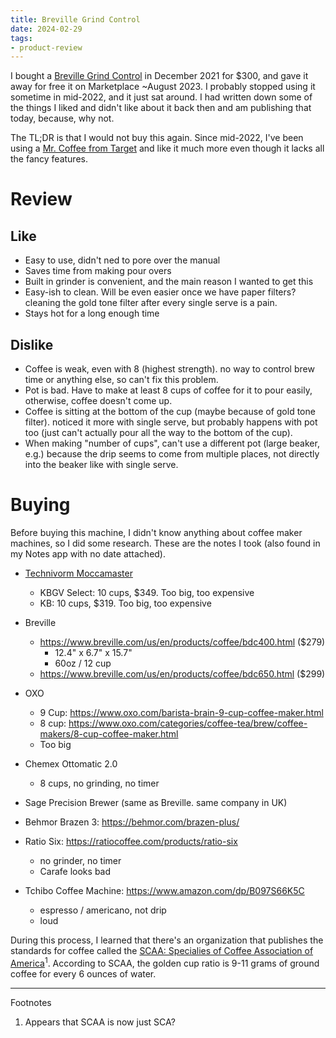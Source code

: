 ```yaml
---
title: Breville Grind Control
date: 2024-02-29
tags:
- product-review
---
```


I bought a [Breville Grind Control][1] in December 2021 for $300, and gave it away
for free it on Marketplace ~August 2023. I probably stopped using it sometime in
mid-2022, and it just sat around. I had written down some of the things I liked
and didn't like about it back then and am publishing that today, because, why
not.

The TL;DR is that I would not buy this again. Since mid-2022, I've been using a
[Mr. Coffee from Target][2] and like it much more even though it lacks all the fancy
features.

# Review

## Like

- Easy to use, didn't ned to pore over the manual
- Saves time from making pour overs
- Built in grinder is convenient, and the main reason I wanted to get this
- Easy-ish to clean. Will be even easier once we have paper filters? cleaning
  the gold tone filter after every single serve is a pain.
- Stays hot for a long enough time

## Dislike

- Coffee is weak, even with 8 (highest strength). no way to control brew time or
  anything else, so can't fix this problem.
- Pot is bad. Have to make at least 8 cups of coffee for it to pour easily,
  otherwise, coffee doesn't come up.
- Coffee is sitting at the bottom of the cup (maybe because of gold tone
  filter). noticed it more with single serve, but probably happens with pot too
  (just can't actually pour all the way to the bottom of the cup).
- When making "number of cups", can't use a different pot (large beaker, e.g.)
  because the drip seems to come from multiple places, not directly into the
  beaker like with single serve.

# Buying

Before buying this machine, I didn't know anything about coffee maker machines, so I did some research.
These are the notes I took (also found in my Notes app with no date attached).

- [Technivorm Moccamaster](https://us.moccamaster.com/collections/glass-carafe-brewers)

  - KBGV Select: 10 cups, $349. Too big, too expensive
  - KB: 10 cups, $319. Too big, too expensive

- Breville

  - <https://www.breville.com/us/en/products/coffee/bdc400.html> ($279)
    - 12.4" x 6.7" x 15.7"
    - 60oz / 12 cup
  - <https://www.breville.com/us/en/products/coffee/bdc650.html> ($299)

- OXO
  - 9 Cup: <https://www.oxo.com/barista-brain-9-cup-coffee-maker.html>
  - 8 cup: <https://www.oxo.com/categories/coffee-tea/brew/coffee-makers/8-cup-coffee-maker.html>
  - Too big
- Chemex Ottomatic 2.0

  - 8 cups, no grinding, no timer

- Sage Precision Brewer (same as Breville. same company in UK)
- Behmor Brazen 3: https://behmor.com/brazen-plus/
- Ratio Six: <https://ratiocoffee.com/products/ratio-six>
  - no grinder, no timer
  - Carafe looks bad
- Tchibo Coffee Machine: <https://www.amazon.com/dp/B097S66K5C>
  - espresso / americano, not drip
  - loud

During this process, I learned that there's an organization that publishes the
standards for coffee called the
[SCAA: Specialies of Coffee Association of America][3]<sup>1</sup>. According to
SCAA, the golden cup ratio is 9-11 grams of ground coffee for every 6 ounces of
water.

---

Footnotes

1. Appears that SCAA is now just SCA?

[1]: https://www.breville.com/us/en/products/coffee/bdc650.html
[2]: https://www.target.com/p/mr-coffee-5-cup-switch-coffee-maker-black/-/A-78604175
[3]: https://sca.coffee/research/coffee-standards
